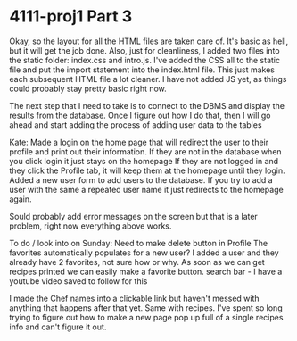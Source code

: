 # 4111-proj1 Part 3

Okay, so the layout for all the HTML files are taken care of. It's basic as 
hell, but it will get the job done. Also, just for cleanliness, I added two 
files into the static folder: index.css and intro.js. I've added the CSS all to
the static file and put the import statement into the index.html file. This 
just makes each subsequent HTML file a lot cleaner. I have not added JS yet, 
as things could probably stay pretty basic right now. 

The next step that I need to take is to connect to the DBMS and display the 
results from the database. Once I figure out how I do that, then I will 
go ahead and start adding the process of adding user data to the tables 


Kate: 
Made a login on the home page that will redirect the user to their profile and print out their information.
If they are not in the database when you click login it just stays on the homepage
If they are not logged in and they click the Profile tab, it will keep them at the homepage until they login.
Added a new user form to add users to the database. If you try to add a user with the same a repeated user name
it just redirects to the homepage again. 

Sould probably add error messages on the screen but that is a later problem, right now everything above works.  

To do / look into on Sunday:
    Need to make delete button in Profile
    The favorites automatically populates for a new user? I added a user and they already have 2 favorites, not sure how or why.
    As soon as we can get recipes printed we can easily make a favorite button. 
    search bar - I have a youtube video saved to follow for this


I made the Chef names into a clickable link but haven't messed with anything that happens after that yet. Same with recipes.
I've spent so long trying to figure out how to make a new page pop up full of a single recipes info and can't figure it out.






